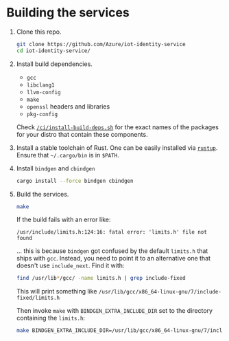 # Building the services

1. Clone this repo.

    ```sh
    git clone https://github.com/Azure/iot-identity-service
    cd iot-identity-service/
    ```

1. Install build dependencies.

    - `gcc`
    - `libclang1`
    - `llvm-config`
    - `make`
    - `openssl` headers and libraries
    - `pkg-config`

    Check [`/ci/install-build-deps.sh`](../ci/install-build-deps.sh) for the exact names of the packages for your distro that contain these components.

1. Install a stable toolchain of Rust. One can be easily installed via [`rustup`](https://rustup.rs). Ensure that `~/.cargo/bin` is in `$PATH`.

1. Install `bindgen` and `cbindgen`

    ```sh
    cargo install --force bindgen cbindgen
    ```

1. Build the services.

    ```sh
    make
    ```

    If the build fails with an error like:

    ```
    /usr/include/limits.h:124:16: fatal error: 'limits.h' file not found
    ```

    ... this is because `bindgen` got confused by the default `limits.h` that ships with `gcc`. Instead, you need to point it to an alternative one that doesn't use `include_next`. Find it with:

    ```sh
    find /usr/lib*/gcc/ -name limits.h | grep include-fixed
    ```

    This will print something like `/usr/lib/gcc/x86_64-linux-gnu/7/include-fixed/limits.h`

    Then invoke `make` with `BINDGEN_EXTRA_INCLUDE_DIR` set to the directory containing the `limits.h`:

    ```sh
    make BINDGEN_EXTRA_INCLUDE_DIR=/usr/lib/gcc/x86_64-linux-gnu/7/include-fixed/
    ```
